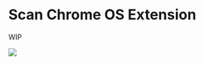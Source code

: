 # Scan Chrome OS Extension

WIP

<img src="https://raw.githubusercontent.com/beaufortfrancois/scan-chrome-extension/master/screenshot.png">
